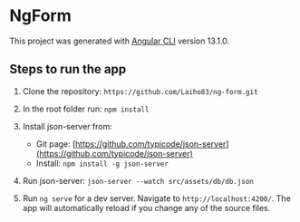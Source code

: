 # NgForm

This project was generated with [Angular CLI](https://github.com/angular/angular-cli) version 13.1.0.

## Steps to run the app

1. Clone the repository: `https://github.com/Laiho83/ng-form.git`
2. In the root folder run: `npm install`
3. Install json-server from: 
    - Git page: [https://github.com/typicode/json-server](https://github.com/typicode/json-server)
    - Install: `npm install -g json-server`

4. Run json-server: `json-server --watch src/assets/db/db.json`
5. Run `ng serve` for a dev server. Navigate to `http://localhost:4200/`. The app will automatically reload if you change any of the source files.

